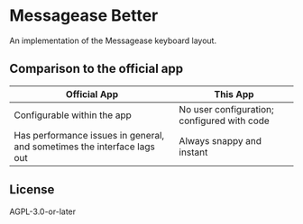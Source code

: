 # Messagease Better

An implementation of the Messagease keyboard layout.

## Comparison to the official app

|Official App|This App|
|-|-|
|Configurable within the app|No user configuration; configured with code|
|Has performance issues in general, and sometimes the interface lags out|Always snappy and instant|

## License

AGPL-3.0-or-later
